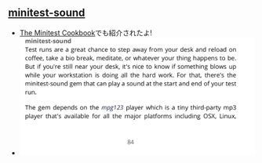 ## [minitest-sound](https://rubygems.org/gems/minitest-sound)

* [The Minitest Cookbook](http://chriskottom.com/minitestcookbook/)でも紹介されたよ!
* ![minitest_sound](../resources/img/minitest_sound.png)
